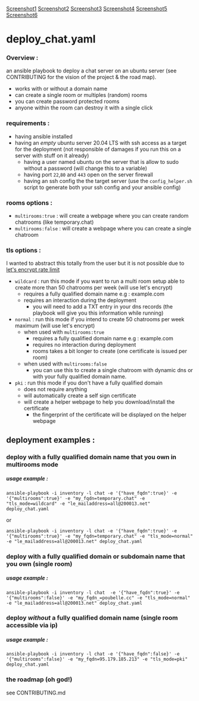 [Screenshot1](https://user-images.githubusercontent.com/70525822/108941864-d4241700-7623-11eb-9d6e-c8ccd8af5689.png)
[Screenshot2](https://user-images.githubusercontent.com/70525822/108941906-ec943180-7623-11eb-8a50-f2f232cb80a0.png)
[Screenshot3](https://user-images.githubusercontent.com/70525822/108942231-9e336280-7624-11eb-83e5-234e48424c61.png)
[Screenshot4](https://user-images.githubusercontent.com/70525822/108942290-b905d700-7624-11eb-86a9-32fe4de12c38.png)
[Screenshot5](https://user-images.githubusercontent.com/70525822/108942390-e81c4880-7624-11eb-9500-6015d0625524.png)
[Screenshot6](https://user-images.githubusercontent.com/70525822/108942396-eb173900-7624-11eb-8af7-74788d77e34d.png)


# deploy_chat.yaml
### Overview : 
an ansible playbook to deploy a chat server on an ubuntu server (see CONTRIBUTING for the vision of the project & the road map).
- works with or without a domain name
- can create a single room or multiples (random) rooms 
- you can create password protected rooms
- anyone within the room can destroy it with a single click
### requirements : 
- having ansible installed 
- having an *empty* ubuntu server 20.04 LTS with ssh access as a target for the deployment (not responsible of damages if you run this on a server with stuff on it already)
  - having a user named ubuntu on the server that is allow to sudo without a password (will change this to a variable)
  - having port `22`,`80` and `443` open on the server firewall
  - having an ssh config the the target server (use the `config_helper.sh` script to generate both your ssh config and your ansible config)
### rooms options :
- `multirooms:true` : will create a webpage where you can create random chatrooms (like temporary.chat)
- `multirooms:false` : will create a webpage where you can create a single chatroom
### tls options :
I wanted to abstract this totally from the user but it is not possible due to [let's encrypt rate limit](https://letsencrypt.org/docs/rate-limits/)
- `wildcard` : run this mode if you want to run a multi room setup able to create more than 50 chatrooms per week (will use let's encrypt)
  - requires a fully qualified domain name e.g : example.com
  - requires an interaction during the deployment
    - you will need to add a TXT entry in your dns records (the playbook will give you this information while running)
- `normal` : run this mode if you intend to create 50 chatrooms per week maximum (will use let's encrypt)
  - when used with `multirooms:true`
    - requires a fully qualified domain name e.g : example.com
    - requires no interaction during deployment
    - rooms takes a bit longer to create (one certificate is issued per room)
  - when used with `multirooms:false`
    - you can use this to create a single chatroom with dynamic dns or with your fully qualified domain name.
- `pki` : run this mode if you don't have a fully qualified domain 
  - does not require anything
  - will automatically create a self sign certificate 
  - will create a helper webpage to help you download/install the certificate 
    - the fingerprint of the certificate will be displayed on the helper webpage

## deployment examples :
### deploy with a fully qualified domain name that you own in multirooms mode 
##### usage example :
`ansible-playbook -i inventory -l chat -e '{"have_fqdn":true}' -e '{"multirooms":true}' -e "my_fqdn=temporary.chat" -e "tls_mode=wildcard" -e "le_mailaddress=all@200013.net" deploy_chat.yaml`

or

`ansible-playbook -i inventory -l chat -e '{"have_fqdn":true}' -e '{"multirooms":true}' -e "my_fqdn=temporary.chat" -e "tls_mode=normal" -e "le_mailaddress=all@200013.net" deploy_chat.yaml`
### deploy with a fully qualified domain or subdomain name that you own (single room)
##### usage example : 
`ansible-playbook -i inventory -l chat  -e '{"have_fqdn":true}' -e '{"multirooms":false}' -e "my_fqdn_=poubelle.cc" -e "tls_mode=normal" -e "le_mailaddress=all@200013.net" deploy_chat.yaml`

### deploy *without* a fully qualified domain name (single room accessible via ip)
##### usage example : 
`ansible-playbook -i inventory -l chat -e '{"have_fqdn":false}' -e '{"multirooms":false}' -e "my_fqdn=95.179.185.213" -e "tls_mode=pki" deploy_chat.yaml`


### the roadmap (oh god!)

see CONTRIBUTING.md
